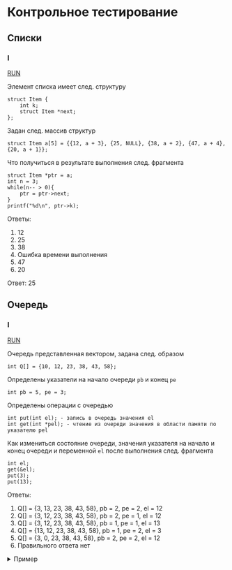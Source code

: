


# Контрольное тестирование

## Списки

### I

<a href="https://rextester.com/IHCWI97164" target="_blank">RUN</a>

Элемент списка имеет след. структуру

```
struct Item {
    int k;
    struct Item *next;
};
```

Задан след. массив структур

```
struct Item a[5] = {{12, a + 3}, {25, NULL}, {38, a + 2}, {47, a + 4}, {20, a + 1}};
```

Что получиться в результате выполнения след. фрагмента

```
struct Item *ptr = a;
int n = 3;
while(n-- > 0){
    ptr = ptr->next;
}
printf("%d\n", ptr->k);
```

Ответы:
1. 12
2. 25
3. 38
4. Ошибка времени выполнения
5. 47
6. 20

Ответ: 25

## Очередь

### I

<a href="https://rextester.com/LXXMQN56540" target="_blank">RUN</a>

Очередь представленная вектором, задана след. образом

```
int Q[] = {10, 12, 23, 38, 43, 58};
```

Определены указатели на начало очереди `pb` и конец `pe`
```
int pb = 5, pe = 3;
```

Определены операции с очередью

```
int put(int el); - запись в очередь значения el
int get(int *pel); - чтение из очереди значения в области памяти по указателю pel
```

Как измениться состояние очереди, значения указателя на начало и конец очереди и переменной `el` после выполнения след. фрагмента

```
int el;
get(&el);
put(3);
put(13);
```

Ответы:

1. Q[] = {3, 13, 23, 38, 43, 58}, pb = 2, pe = 2, el = 12
2. Q[] = {3, 12, 23, 38, 43, 58}, pb = 2, pe = 1, el = 12
3. Q[] = {3, 12, 23, 38, 43, 58}, pb = 1, pe = 1, el = 13
4. Q[] = {13, 12, 23, 38, 43, 58}, pb = 1, pe = 2, el = 3
5. Q[] = {3, 0, 23, 38, 43, 58}, pb = 2, pe = 2, el = 12
6. Правильного ответа нет

<details>
    <summary>
        Пример
    </summary>
    <pre><code class="language-html">
sda
    </code></pre>
</details>

